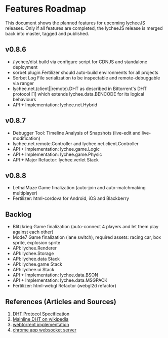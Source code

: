 
# Features Roadmap

This document shows the planned features for upcoming lycheeJS releases.
Only if all features are completed, the lycheeJS release is merged
back into master, tagged and published.


## v0.8.6

- /lychee/dist build via configure script for CDNJS and standalone deployment
- sorbet.plugin.Fertilizer should auto-build environments for all projects
- Sorbet Log File serialization to be inspectable and remote-debuggable via ranger
- lychee.net.(client||remote).DHT as described in Bittorrent's DHT protocol [1] which extends lychee.data.BENCODE for its logical behaviours
- API + Implementation: lychee.net.Hybrid

## v0.8.7

- Debugger Tool: Timeline Analysis of Snapshots (live-edit and live-modification)
- lychee.net.remote.Controller and lychee.net.client.Controller
- API + Implementation: lychee.game.Logic
- API + Implementation: lychee.game.Physic
- API + Major Refactor: lychee.verlet Stack

## v0.8.8

- LethalMaze Game finalization (auto-join and auto-matchmaking multiplayer)
- Fertilizer: html-cordova for Android, iOS and Blackberry

## Backlog

- Blitzkrieg Game finalization (auto-connect 4 players and let them play against each other)
- Mode7 Game finalization (lane switch), required assets: racing car, box sprite, explosion sprite
- API: lychee.Renderer
- API: lychee.Storage
- API: lychee.data Stack
- API: lychee.game Stack
- API: lychee.ui Stack
- API + Implementation: lychee.data.BSON
- API + Implementation: lychee.data.MSGPACK
- Fertilizer: html-webgl Refactor (webgl2d refactor)


## References (Articles and Sources)

1. [DHT Protocol Specification](http://www.bittorrent.org/beps/bep_0005.html)
2. [Mainline DHT on wikipedia](http://en.wikipedia.org/wiki/Mainline_DHT#Routing_Table)
3. [webtorrent implementation](https://github.com/feross/bittorrent-dht)
4. [chrome app websocket server](https://github.com/GoogleChrome/chrome-app-samples/tree/master/samples/websocket-server)

